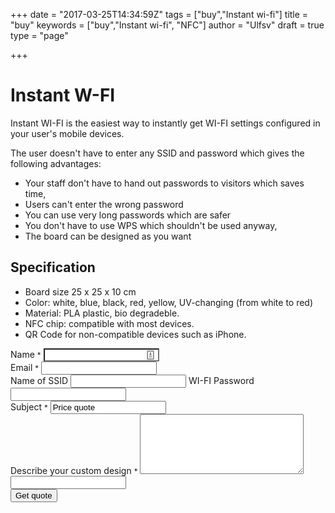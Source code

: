 +++
date = "2017-03-25T14:34:59Z"
tags = ["buy","Instant wi-fi"]
title = "buy"
keywords = ["buy","Instant wi-fi", "NFC"]
author = "Ulfsv"
draft = true
type = "page"

+++

# Instant W-FI

Instant WI-FI is the easiest way to instantly get WI-FI settings configured in your user's mobile devices.

The user doesn't have to enter any SSID and password which gives the following advantages:

 - Your staff don't have to hand out passwords to visitors which saves time,
 - Users can't enter the wrong password
 - You can use very long passwords which are safer
 - You don't have to use WPS which shouldn't be used anyway,
 - The board can be designed as you want
 
## Specification

- Board size 25 x 25 x 10 cm
- Color: white, blue, black, red, yellow,  UV-changing (from white to red)
- Material: PLA plastic, bio degradeble.
- NFC chip: compatible with most devices.
- QR Code for non-compatible devices such as iPhone.

<form class="nobottommargin" id="template-contactform" name="template-contactform" novalidate="novalidate">
<div class="form-process"></div>
<div class="col_one_third">
<label for="template-contactform-name">Name
<small>*</small>
</label>
<input type="text" id="template-contactform-name" name="template-contactform-name" value="" class="sm-form-control required" aria-required="true" style="background-image: url(&quot;data:image/png;base64,iVBORw0KGgoAAAANSUhEUgAAABAAAAAQCAYAAAAf8/9hAAABHklEQVQ4EaVTO26DQBD1ohQWaS2lg9JybZ+AK7hNwx2oIoVf4UPQ0Lj1FdKktevIpel8AKNUkDcWMxpgSaIEaTVv3sx7uztiTdu2s/98DywOw3Dued4Who/M2aIx5lZV1aEsy0+qiwHELyi+Ytl0PQ69SxAxkWIA4RMRTdNsKE59juMcuZd6xIAFeZ6fGCdJ8kY4y7KAuTRNGd7jyEBXsdOPE3a0QGPsniOnnYMO67LgSQN9T41F2QGrQRRFCwyzoIF2qyBuKKbcOgPXdVeY9rMWgNsjf9ccYesJhk3f5dYT1HX9gR0LLQR30TnjkUEcx2uIuS4RnI+aj6sJR0AM8AaumPaM/rRehyWhXqbFAA9kh3/8/NvHxAYGAsZ/il8IalkCLBfNVAAAAABJRU5ErkJggg==&quot;); background-repeat: no-repeat; background-attachment: scroll; background-size: 16px 18px; background-position: 98% 50%; cursor: auto;">
</div>
<div class="col_one_third">
<label for="template-contactform-email">Email
<small>*</small>
</label>
<input type="email" id="template-contactform-email" name="template-contactform-email" value="" class="required email sm-form-control" aria-required="true">
</div>
<div class="col_one_third col_last">
<label for="template-contactform-ssid">Name of SSID</label>
<input type="text" id="template-contactform-ssid" name="template-contactform-ssid" value="" class="sm-form-control">
<label for="template-contactform-passwd">WI-FI Password</label>
<input type="text" id="template-contactform-passwd" name="template-contactform-passwd" value="" class="sm-form-control">
</div>
<div class="clear"></div>
<div class="col_full">
<label for="template-contactform-subject">Subject
<small>*</small>
</label>
<input type="text" id="template-contactform-subject" name="template-contactform-subject" value="Price quote" class="required sm-form-control" aria-required="true">
</div>
<div class="clear"></div>
<div class="col_full">
<label for="template-contactform-message">Describe your custom design
<small>*</small>
</label>
<textarea class="required sm-form-control" id="template-contactform-message" name="template-contactform-message" rows="6" cols="30" aria-required="true"></textarea>
</div>
<div class="col_full hidden">
<input type="text" id="template-contactform-botcheck" name="template-contactform-botcheck" value="" class="sm-form-control">
</div>
<div class="col_full">
<button class="button button-3d nomargin" type="submit" id="template-contactform-submit" name="template-contactform-submit" value="submit">Get quote</button>
</div>
</form>

